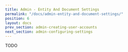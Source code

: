 ```yaml
---
title: Admin - Entity And Document Settings
permalink: "/docs/admin-entity-and-document-settings/"
position: 6
layout: docs
prev_section: admin-creating-user-accounts
next_section: admin-configuring-settings
---
```


TODO
